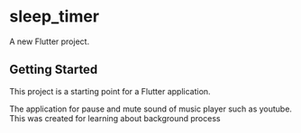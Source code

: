 # sleep_timer

A new Flutter project.

## Getting Started

This project is a starting point for a Flutter application.

The application for pause and mute sound of music player such as youtube.
This was created for learning about background process
